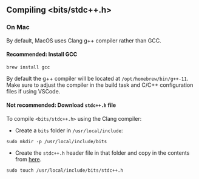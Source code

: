 ## Compiling <bits/stdc++.h>

### On Mac

By default, MacOS uses Clang g++ compiler rather than GCC.

#### Recommended: Install GCC

```
brew install gcc
```

By default the g++ compiler will be located at `/opt/homebrew/bin/g++-11`. Make sure to adjust the compiler in the build task and C/C++ configuration files if using VSCode.

#### Not recommended: Download `stdc++.h` file

To compile `<bits/stdc++.h>` using the Clang compiler:

- Create a `bits` folder in `/usr/local/include`:

```
sudo mkdir -p /usr/local/include/bits
```

- Create the `stdc++.h` header file in that folder and copy in the contents from [here](https://github.com/gcc-mirror/gcc/blob/master/libstdc%2B%2B-v3/include/precompiled/stdc%2B%2B.h).

```
sudo touch /usr/local/include/bits/stdc++.h
```
